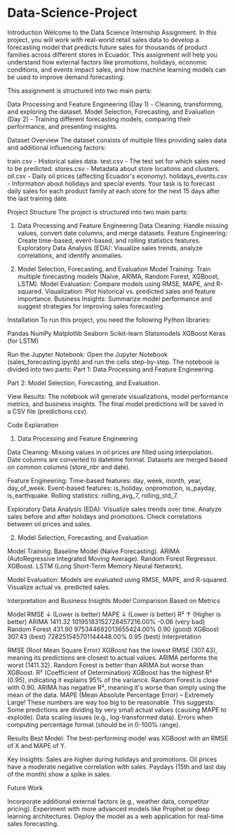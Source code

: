 # Data-Science-Project
Introduction
Welcome to the Data Science Internship Assignment. In this project, you will work with real-world retail sales data to develop a forecasting model that predicts future sales for thousands of product families across different stores in Ecuador. This assignment will help you understand how external factors like promotions, holidays, economic conditions, and events impact sales, and how machine learning models can be used to improve demand forecasting.

This assignment is structured into two main parts:

Data Processing and Feature Engineering (Day 1) - Cleaning, transforming, and exploring the dataset.
Model Selection, Forecasting, and Evaluation (Day 2) - Training different forecasting models, comparing their performance, and presenting insights.

Dataset Overview
The dataset consists of multiple files providing sales data and additional influencing factors:

train.csv - Historical sales data.
test.csv - The test set for which sales need to be predicted.
stores.csv - Metadata about store locations and clusters.
oil.csv - Daily oil prices (affecting Ecuador's economy).
holidays_events.csv - Information about holidays and special events.
Your task is to forecast daily sales for each product family at each store for the next 15 days after the last training date.

Project Structure
The project is structured into two main parts:

1. Data Processing and Feature Engineering
Data Cleaning: Handle missing values, convert date columns, and merge datasets.
Feature Engineering: Create time-based, event-based, and rolling statistics features.
Exploratory Data Analysis (EDA): Visualize sales trends, analyze correlations, and identify anomalies.

2. Model Selection, Forecasting, and Evaluation
Model Training: Train multiple forecasting models (Naïve, ARIMA, Random Forest, XGBoost, LSTM).
Model Evaluation: Compare models using RMSE, MAPE, and R-squared.
Visualization: Plot historical vs. predicted sales and feature importance.
Business Insights: Summarize model performance and suggest strategies for improving sales forecasting.

Installation
To run this project, you need the following Python libraries:

Pandas
NumPy
Matplotlib
Seaborn
Scikit-learn
Statsmodels
XGBoost
Keras (for LSTM)


Run the Jupyter Notebook:
Open the Jupyter Notebook (sales_forecasting.ipynb) and run the cells step-by-step.
The notebook is divided into two parts:
Part 1: Data Processing and Feature Engineering.

Part 2: Model Selection, Forecasting, and Evaluation.

View Results:
The notebook will generate visualizations, model performance metrics, and business insights.
The final model predictions will be saved in a CSV file (predictions.csv).

Code Explanation
1. Data Processing and Feature Engineering

Data Cleaning:
Missing values in oil prices are filled using interpolation.
Date columns are converted to datetime format.
Datasets are merged based on common columns (store_nbr and date).

Feature Engineering:
Time-based features: day, week, month, year, day_of_week.
Event-based features: is_holiday, onpromotion, is_payday, is_earthquake.
Rolling statistics: rolling_avg_7, rolling_std_7.

Exploratory Data Analysis (EDA):
Visualize sales trends over time.
Analyze sales before and after holidays and promotions.
Check correlations between oil prices and sales.

2. Model Selection, Forecasting, and Evaluation

Model Training:
Baseline Model (Naïve Forecasting).
ARIMA (AutoRegressive Integrated Moving Average).
Random Forest Regressor.
XGBoost.
LSTM (Long Short-Term Memory Neural Network).

Model Evaluation:
Models are evaluated using RMSE, MAPE, and R-squared.
Visualize actual vs. predicted sales.

 Interpretation and Business Insights
Model Comparison Based on Metrics

Model	RMSE ↓ (Lower is better)	MAPE ↓ (Lower is better)	R² ↑ (Higher is better)
ARIMA	1411.32	10195183152728457216.00%	-0.06 (very bad)
Random Forest	431.90	975344682013655424.00%	0.90 (good)
XGBoost	307.43 (best)	728251545701144448.00%	0.95 (best)
Interpretation

RMSE (Root Mean Square Error)
XGBoost has the lowest RMSE (307.43), meaning its predictions are closest to actual values.
ARIMA performs the worst (1411.32).
Random Forest is better than ARIMA but worse than XGBoost.
R² (Coefficient of Determination)
XGBoost has the highest R² (0.95), indicating it explains 95% of the variance.
Random Forest is close with 0.90.
ARIMA has negative R², meaning it's worse than simply using the mean of the data.
MAPE (Mean Absolute Percentage Error) – Extremely Large!
These numbers are way too big to be reasonable. This suggests:
Some predictions are dividing by very small actual values (causing MAPE to explode).
Data scaling issues (e.g., log-transformed data).
Errors when computing percentage format (should be in 0-100% range).

Results
Best Model: The best-performing model was XGBoost with an RMSE of X and MAPE of Y.

Key Insights:
Sales are higher during holidays and promotions.
Oil prices have a moderate negative correlation with sales.
Paydays (15th and last day of the month) show a spike in sales.

Future Work

Incorporate additional external factors (e.g., weather data, competitor pricing).
Experiment with more advanced models like Prophet or deep learning architectures.
Deploy the model as a web application for real-time sales forecasting.
